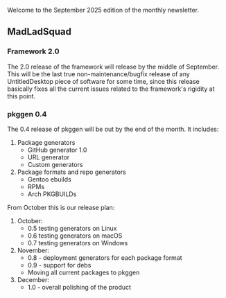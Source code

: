 Welcome to the September 2025 edition of the monthly newsletter.

## MadLadSquad
### Framework 2.0
The 2.0 release of the framework will release by the middle of September. This will be the last true non-maintenance/bugfix release of any UntitledDesktop piece of software for some time, since this release
basically fixes all the current issues related to the framework's rigidity at this point.

### pkggen 0.4
The 0.4 release of pkggen will be out by the end of the month. It includes:

1. Package generators
   - GitHub generator 1.0
   - URL generator
   - Custom generators
1. Package formats and repo generators
   - Gentoo ebuilds
   - RPMs
   - Arch PKGBUILDs

From October this is our release plan:

1. October:
   - 0.5 testing generators on Linux
   - 0.6 testing generators on macOS
   - 0.7 testing generators on Windows
1. November:
   - 0.8 - deployment generators for each package format
   - 0.9 - support for debs
   - Moving all current packages to pkggen 
1. December:
   - 1.0 - overall polishing of the product
